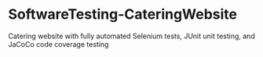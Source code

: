 # SoftwareTesting-CateringWebsite
Catering website with fully automated Selenium tests, JUnit unit testing, and JaCoCo code coverage testing
